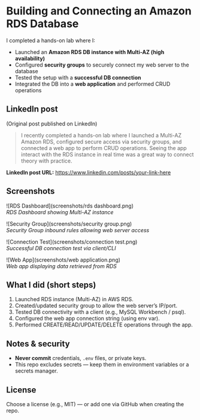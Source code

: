 # Building and Connecting an Amazon RDS Database

I completed a hands-on lab where I:
- Launched an **Amazon RDS DB instance with Multi-AZ (high availability)**
- Configured **security groups** to securely connect my web server to the database
- Tested the setup with a **successful DB connection**
- Integrated the DB into a **web application** and performed CRUD operations

## LinkedIn post
(Original post published on LinkedIn)
> I recently completed a hands-on lab where I launched a Multi-AZ Amazon RDS, configured secure access via security groups, and connected a web app to perform CRUD operations. Seeing the app interact with the RDS instance in real time was a great way to connect theory with practice.

**LinkedIn post URL:** https://www.linkedin.com/posts/your-link-here

## Screenshots
![RDS Dashboard](screenshots/rds dashboard.png)  
*RDS Dashboard showing Multi-AZ instance*

![Security Group](screenshots/security group.png)  
*Security Group inbound rules allowing web server access*

![Connection Test](screenshots/connection test.png)  
*Successful DB connection test via client/CLI*

![Web App](screenshots/web application.png)  
*Web app displaying data retrieved from RDS*

## What I did (short steps)
1. Launched RDS instance (Multi-AZ) in AWS RDS.
2. Created/updated security group to allow the web server’s IP/port.
3. Tested DB connectivity with a client (e.g., MySQL Workbench / psql).
4. Configured the web app connection string (using env var).
5. Performed CREATE/READ/UPDATE/DELETE operations through the app.

## Notes & security
- **Never commit** credentials, `.env` files, or private keys.  
- This repo excludes secrets — keep them in environment variables or a secrets manager.

## License
Choose a license (e.g., MIT) — or add one via GitHub when creating the repo.
